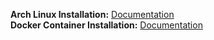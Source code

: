 **Arch Linux Installation:** [Documentation](https://bentonraymer.github.io/arch)  
**Docker Container Installation:** [Documentation](https://bentonraymer.github.io/docker)
